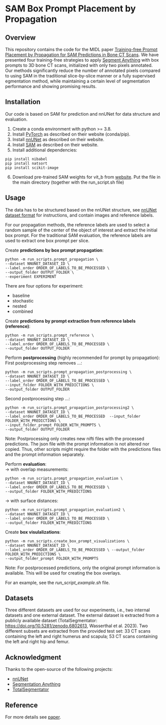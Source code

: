 
# SAM Box Prompt Placement by Propagation


## Overview

This repository contains the code for the MIDL paper [Training-free Prompt Placement by Propagation for SAM Predictions in Bone CT Scans](https://openreview.net/forum?id=F6rhgpGkAy). We have presented four training-free strategies to apply [Segment Anything](https://github.com/facebookresearch/segment-anything) with box prompts to 3D bone CT scans, initialized with only two pixels annotated. Our methods significantly reduce the number of annotated pixels compared to using SAM in the traditional slice-by-slice manner or a fully supervised  egmentation method, while maintaining a certain level of segmentation performance and showing promising results.



## Installation

Our code is based on SAM for prediction and nnUNet for data structure and evaluation. 

1. Create a conda environment with python >= 3.8.
2. Install [PyTorch](https://pytorch.org/get-started/locally/) as described on their website (conda/pip).
3. Install [nnUNet](https://github.com/MIC-DKFZ/nnUNet/blob/master/documentation/installation_instructions.md) as described on their website.
4. Install [SAM](https://github.com/facebookresearch/segment-anything?tab=readme-ov-file#installation) as described on their website.
5. Install additional dependencies:
```
pip install nibabel
pip install natsort
pip install scikit-image
```
6. Download pre-trained SAM weights for vit_b from [website](https://github.com/facebookresearch/segment-anything?tab=readme-ov-file#model-checkpoints). Put the file in the main directory (together with the run_script.sh file)


## Usage

The data has to be structured based on the nnUNet structure, see [nnUNet dataset format](https://github.com/MIC-DKFZ/nnUNet/blob/master/documentation/dataset_format.md) for instructions, and contain images and reference labels.

For our propagation methods, the reference labels are used to select a random sample of the center of the object of interest and extract the initial box prompt. For the traditional SAM evaluation, the reference labels are used to extract one box prompt per slice.

Create **predictions by box prompt propagation**:
```
python -m run_scripts.prompt_propagation \
--dataset NNUNET_DATASET_ID \
--label_order ORDER_OF_LABELS_TO_BE_PROCESSED \
--output_folder OUTPUT_FOLDER \
--experiment EXPERIMENT
```
There are four options for experiment:
* baseline
* stochastic
* nested 
* combined


Create **predictions by prompt extraction from reference labels (reference)**:
```
python -m run_scripts.prompt_reference \
--dataset NNUNET_DATASET_ID \
--label_order ORDER_OF_LABELS_TO_BE_PROCESSED \
--output_folder OUTPUT_FOLDER
```

Perform **postprocessing** (highly recommended for prompt by propagation): <br>
First postprocessing step removes ...:
```
python -m run_scripts.prompt_propagation_postprocessing \
--dataset NNUNET_DATASET_ID \
--label_order ORDER_OF_LABELS_TO_BE_PROCESSED \
--input_folder FOLDER_WITH_PREDICTIONS \
--output_folder OUTPUT_FOLDER
```

Second postprocessing step ...:
```
python -m run_scripts.prompt_propagation_postprocessing2 \
--dataset NNUNET_DATASET_ID \
--label_order ORDER_OF_LABELS_TO_BE_PROCESSED  --input_folder FOLDER_WITH_PREDICTIONS \
--input_folder_prompt FOLDER_WITH_PROMPTS \
--output_folder OUTPUT_FOLDER
```

Note: Postprocessing only creates new nifti files with the processed predictions. The json file with the prompt information is not altered nor copied. Thus, other scripts might require the folder with the predictions files and the prompt information separately.

Perform **evaluation**: <br>
-> with overlap measurements:
```
python -m run_scripts.prompt_propagation_evaluation \
--dataset NNUNET_DATASET_ID \
--label_order ORDER_OF_LABELS_TO_BE_PROCESSED \
--output_folder FOLDER_WITH_PREDICTIONS
```
-> with surface distances:
```
python -m run_scripts.prompt_propagation_evaluation2 \
--dataset NNUNET_DATASET_ID \
--label_order ORDER_OF_LABELS_TO_BE_PROCESSED \
--output_folder FOLDER_WITH_PREDICTIONS
```

Create **box visulalizations**:
```
python -m run_scripts.create_box_prompt_visualizations \
--dataset NNUNET_DATASET_ID \
--label_order ORDER_OF_LABELS_TO_BE_PROCESSED \ --output_folder FOLDER_WITH_PREDICTIONS \
--output_folder_prompt FOLDER_WITH_PROMPTS
```
Note: For postprocessed predictions, only the original prompt information is available. This will be used for creating the box overlays.

For an example, see the _run_script_example.sh_ file.

## Datasets

Three different datasets are used for our experiments, i.e., two internal datasets and one external dataset. The external dataset is extracted from a publicly available dataset (TotalSegmentator: https://doi.org/10.5281/zenodo.6802613, Wasserthal et al. 2023). Two different subsets are extracted from the provided test set: 33 CT scans containing the left and right humerus and scapula; 53 CT scans containing the left and right hip and femur.


## Acknowledgment
Thanks to the open-source of the following projects:
* [nnUNet](https://github.com/MIC-DKFZ/nnUNet)
* [Segmentation Anything](https://github.com/facebookresearch/segment-anything)
* [TotalSegmentator](https://github.com/wasserth/TotalSegmentator)

## Reference
For more details see [paper](https://openreview.net/forum?id=F6rhgpGkAy).
